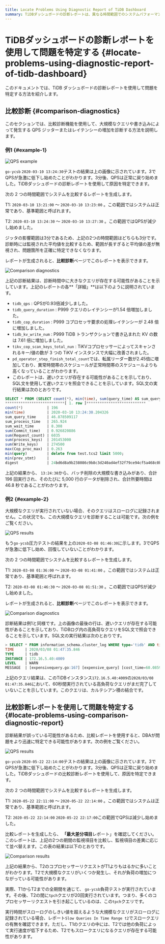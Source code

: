 ```yaml
---
title: Locate Problems Using Diagnostic Report of TiDB Dashboard
summary: TiDBダッシュボードの診断レポートは、異なる時間範囲でのシステムパフォーマンスを比較することで、問題箇所の特定に役立ちます。QPSの低下、レイテンシーの増加、クエリの遅延といった問題を特定し、詳細な分析結果とSQL文を提供することで、さらなる調査に役立ちます。この比較レポートは、パフォーマンスの問題を迅速に特定し、対処するために不可欠です。
---
```


# TiDBダッシュボードの診断レポートを使用して問題を特定する {#locate-problems-using-diagnostic-report-of-tidb-dashboard}

このドキュメントでは、TiDB ダッシュボードの診断レポートを使用して問題を特定する方法を紹介します。

## 比較診断 {#comparison-diagnostics}

このセクションでは、比較診断機能を使用して、大規模なクエリや書き込みによって発生する QPS ジッターまたはレイテンシーの増加を診断する方法を説明します。

### 例1 {#example-1}

![QPS example](https://docs-download.pingcap.com/media/images/docs/dashboard/dashboard-diagnostics-usage1.png)

`go-ycsb` `2020-03-10 13:24:30`テストの結果は上の画像に示されています。3でQPSが急激に低下し始めたことがわかります。3分後、QPSは正常に戻り始めました。TiDBダッシュボードの診断レポートを使用して原因を特定できます。

次の 2 つの時間範囲でシステムを比較するレポートを生成します。

T1: `2020-03-10 13:21:00` ～ `2020-03-10 13:23:00` 。この範囲ではシステムは正常であり、基準範囲と呼ばれます。

T2: `2020-03-10 13:24:30` ～ `2020-03-10 13:27:30` 。この範囲ではQPSが減少し始めました。

ジッタの影響範囲は3分であるため、上記の2つの時間範囲はどちらも3分です。診断時には監視された平均値を比較するため、範囲が長すぎると平均値の差が無視され、問題箇所を正確に特定できなくなります。

レポートが生成されると、**比較診断**ページでこのレポートを表示できます。

![Comparison diagnostics](https://docs-download.pingcap.com/media/images/docs/dashboard/dashboard-diagnostics-usage2.png)

上記の診断結果は、診断時間中に大きなクエリが存在する可能性があることを示しています。上記のレポートの各**「詳細」**は以下のように説明されています。

-   `tidb_qps` : QPSが0.93倍減少しました。
-   `tidb_query_duration` : P999 クエリのレイテンシーが1.54 倍増加しました。
-   `tidb_cop_duration` : P999 コプロセッサ要求の処理レイテンシーが 2.48 倍に増加しました。
-   `tidb_kv_write_num` : P999 TiDB トランザクションで書き込まれた KV の数は 7.61 倍に増加しました。
-   `tikv_cop_scan_keys_total_nun` : TiKVコプロセッサーによってスキャンされるキー/値の数が 3 つの TiKV インスタンスで大幅に改善されました。
-   `pd_operator_step_finish_total_count`では、転属リーダー数が2.45倍に増加しており、異常時間帯のスケジュールが正常時間帯のスケジュールよりも高くなっていることがわかります。
-   このレポートは、遅いクエリが存在する可能性があることを示しており、SQL文を使用して遅いクエリを照会できることを示しています。SQL文の実行結果は次のとおりです。

```sql
SELECT * FROM (SELECT count(*), min(time), sum(query_time) AS sum_query_time, sum(Process_time) AS sum_process_time, sum(Wait_time) AS sum_wait_time, sum(Commit_time), sum(Request_count), sum(process_keys), sum(Write_keys), max(Cop_proc_max), min(query),min(prev_stmt), digest FROM information_schema.CLUSTER_SLOW_QUERY WHERE time >= '2020-03-10 13:24:30' AND time < '2020-03-10 13:27:30' AND Is_internal = false GROUP BY digest) AS t1 WHERE t1.digest NOT IN (SELECT digest FROM information_schema.CLUSTER_SLOW_QUERY WHERE time >= '2020-03-10 13:21:00' AND time < '2020-03-10 13:24:00' GROUP BY digest) ORDER BY t1.sum_query_time DESC limit 10\G
***************************[ 1. row ]***************************
count(*)           | 196
min(time)          | 2020-03-10 13:24:30.204326
sum_query_time     | 46.878509117
sum_process_time   | 265.924
sum_wait_time      | 8.308
sum(Commit_time)   | 0.926820886
sum(Request_count) | 6035
sum(process_keys)  | 201453000
sum(Write_keys)    | 274500
max(Cop_proc_max)  | 0.263
min(query)         | delete from test.tcs2 limit 5000;
min(prev_stmt)     |
digest             | 24bd6d8a9b238086c9b8c3d240ad4ef32f79ce94cf5a468c0b8fe1eb5f8d03df
```

上記の結果から、 `13:24:30`から、バッチ削除の大規模な書き込みがあり、合計 196 回実行され、そのたびに 5,000 行のデータが削除され、合計所要時間は 46.8 秒であることがわかります。

### 例2 {#example-2}

大規模なクエリが実行されていない場合、そのクエリはスローログに記録されません。この状況でも、この大規模なクエリを診断することは可能です。次の例をご覧ください。

![QPS results](https://docs-download.pingcap.com/media/images/docs/dashboard/dashboard-diagnostics-usage3.png)

もう`go-ycsb`圧力テストの結果を上の`2020-03-08 01:46:30`に示します。3でQPSが急激に低下し始め、回復していないことがわかります。

次の 2 つの時間範囲でシステムを比較するレポートを生成します。

T1: `2020-03-08 01:36:00` ～ `2020-03-08 01:41:00` 。この範囲ではシステムは正常であり、基準範囲と呼ばれます。

T2: `2020-03-08 01:46:30` ～ `2020-03-08 01:51:30` 。この範囲ではQPSが減少し始めました。

レポートが生成されると、**比較診断**ページでこのレポートを表示できます。

![Comparison diagnostics](https://docs-download.pingcap.com/media/images/docs/dashboard/dashboard-diagnostics-usage4.png)

診断結果は例1と同様です。上の画像の最後の行は、遅いクエリが存在する可能性があることを示しており、TiDBログ内の高負荷なクエリをSQL文で照会できることを示しています。SQL文の実行結果は次のとおりです。

```sql
> SELECT * FROM information_schema.cluster_log WHERE type='tidb' AND time >= '2020-03-08 01:46:30' AND time < '2020-03-08 01:51:30' AND level = 'warn' AND message LIKE '%expensive_query%'\G
TIME     | 2020/03/08 01:47:35.846
TYPE     | tidb
INSTANCE | 172.16.5.40:4009
LEVEL    | WARN
MESSAGE  | [expensivequery.go:167] [expensive_query] [cost_time=60.085949605s] [process_time=2.52s] [wait_time=2.52s] [request_count=9] [total_keys=996009] [process_keys=996000] [num_cop_tasks=9] [process_avg_time=0.28s] [process_p90_time=0.344s] [process_max_time=0.344s] [process_max_addr=172.16.5.40:20150] [wait_avg_time=0.000777777s] [wait_p90_time=0.003s] [wait_max_time=0.003s] [wait_max_addr=172.16.5.40:20150] [stats=t_wide:pseudo] [conn_id=19717] [user=root] [database=test] [table_ids="[80,80]"] [txn_start_ts=415132076148785201] [mem_max="23583169 Bytes (22.490662574768066 MB)"] [sql="select count(*) from t_wide as t1 join t_wide as t2 where t1.c0>t2.c1 and t1.c2>0"]
```

上記のクエリ結果は、このTiDBインスタンス`172.16.5.40:4009`の`2020/03/08 01:47:35.846`において、60秒間実行されている高負荷なクエリがまだ完了していないことを示しています。このクエリは、カルテシアン積の結合です。

## 比較診断レポートを使用して問題を特定する {#locate-problems-using-comparison-diagnostic-report}

診断結果が誤っている可能性があるため、比較レポートを使用すると、DBAが問題をより迅速に特定できる可能性があります。次の例をご覧ください。

![QPS results](https://docs-download.pingcap.com/media/images/docs/dashboard/dashboard-diagnostics-usage5.png)

`go-ycsb` `2020-05-22 22:14:00`テストの結果は上の画像に示されています。3でQPSが急激に低下し始めたことがわかります。3分後、QPSは正常に戻り始めました。TiDBダッシュボードの比較診断レポートを使用して、原因を特定できます。

次の 2 つの時間範囲でシステムを比較するレポートを生成します。

T1: `2020-05-22 22:11:00` ～ `2020-05-22 22:14:00` 。この範囲ではシステムは正常であり、基準範囲と呼ばれます。

T2: `2020-05-22 22:14:00` `2020-05-22 22:17:00`この範囲でQPSは減少し始めました。

比較レポートを生成したら、 **「最大差分項目**レポート」を確認してください。このレポートは、上記の2つの期間の監視項目を比較し、監視項目の差異に応じて並べ替えます。この表の結果は以下のとおりです。

![Comparison results](https://docs-download.pingcap.com/media/images/docs/dashboard/dashboard-diagnostics-usage6.png)

上記の結果から、T2のコプロセッサーリクエストがT1よりもはるかに多いことがわかります。T2で大規模なクエリがいくつか発生し、それが負荷の増加につながっている可能性があります。

実際、T1からT2までの全期間を通じて、 `go-ycsb`負荷テストが実行されています。その後、T2の間に`tpch`クエリが20回実行されています。つまり、多くのコプロセッサーリクエストを引き起こしているのは、この`tpch`クエリです。

実行時間がスローログのしきい値を超えるような大規模なクエリがスローログに記録されている場合、レポート`Slow Queries In Time Range t2`でスロークエリの有無を確認できます。ただし、T1のクエリの中には、T2では他の負荷によって実行速度が低下するため、T2でもスロークエリになるクエリが存在する可能性があります。
